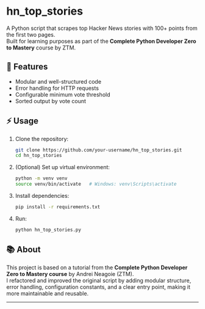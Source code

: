 # hn_top_stories

A Python script that scrapes top Hacker News stories with 100+ points from the first two pages.  
Built for learning purposes as part of the **Complete Python Developer Zero to Mastery** course by ZTM.

## 🚀 Features

- Modular and well-structured code
- Error handling for HTTP requests
- Configurable minimum vote threshold
- Sorted output by vote count

## ⚡ Usage

1. Clone the repository:
    ```bash
    git clone https://github.com/your-username/hn_top_stories.git
    cd hn_top_stories
    ```

2. (Optional) Set up virtual environment:
    ```bash
    python -m venv venv
    source venv/bin/activate   # Windows: venv\Scripts\activate
    ```

3. Install dependencies:
    ```bash
    pip install -r requirements.txt
    ```

4. Run:
    ```bash
    python hn_top_stories.py
    ```
## 📚 About

This project is based on a tutorial from the **Complete Python Developer Zero to Mastery course** by Andrei Neagoie (ZTM).  
I refactored and improved the original script by adding modular structure, error handling, configuration constants, and a clear entry point, making it more maintainable and reusable.


---
